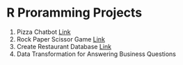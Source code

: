 # R Proramming Projects
1. Pizza Chatbot [Link](https://github.com/Kim-crafted/data-bootcamp-10/blob/main/R%20Programming/pizza_chatbot.R)
2. Rock Paper Scissor Game [Link](https://github.com/Kim-crafted/data-bootcamp-10/blob/main/R%20Programming/rock_paper_scissors.R)
3. Create Restaurant Database [Link](https://github.com/Kim-crafted/data-bootcamp-10/blob/main/R%20Programming/restaurant_database.R)
4. Data Transformation for Answering Business Questions
